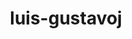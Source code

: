 ---
title: luis-gustavoj
github: https://github.com/luis-gustavoj
mode: dark
transition: 1s
score: 81.1
archetype:
- GIF
---